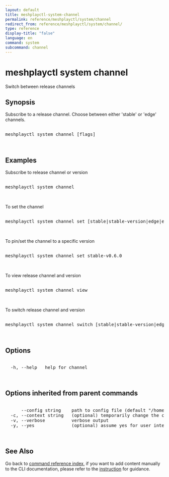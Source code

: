 ```yaml
---
layout: default
title: meshplayctl-system-channel
permalink: reference/meshplayctl/system/channel
redirect_from: reference/meshplayctl/system/channel/
type: reference
display-title: "false"
language: en
command: system
subcommand: channel
---
```


# meshplayctl system channel

Switch between release channels

## Synopsis

Subscribe to a release channel. Choose between either 'stable' or 'edge' channels.
<pre class='codeblock-pre'>
<div class='codeblock'>
meshplayctl system channel [flags]

</div>
</pre> 

## Examples

Subscribe to release channel or version
<pre class='codeblock-pre'>
<div class='codeblock'>
meshplayctl system channel

</div>
</pre> 

To set the channel
<pre class='codeblock-pre'>
<div class='codeblock'>
meshplayctl system channel set [stable|stable-version|edge|edge-version]

</div>
</pre> 

To pin/set the channel to a specific version
<pre class='codeblock-pre'>
<div class='codeblock'>
meshplayctl system channel set stable-v0.6.0

</div>
</pre> 

To view release channel and version
<pre class='codeblock-pre'>
<div class='codeblock'>
meshplayctl system channel view

</div>
</pre> 

To switch release channel and version
<pre class='codeblock-pre'>
<div class='codeblock'>
meshplayctl system channel switch [stable|stable-version|edge|edge-version]

</div>
</pre> 

## Options

<pre class='codeblock-pre'>
<div class='codeblock'>
  -h, --help   help for channel

</div>
</pre>

## Options inherited from parent commands

<pre class='codeblock-pre'>
<div class='codeblock'>
      --config string    path to config file (default "/home/runner/.meshery/config.yaml")
  -c, --context string   (optional) temporarily change the current context.
  -v, --verbose          verbose output
  -y, --yes              (optional) assume yes for user interactive prompts.

</div>
</pre>

## See Also

Go back to [command reference index](/reference/meshplayctl/), if you want to add content manually to the CLI documentation, please refer to the [instruction](/project/contributing/contributing-cli#preserving-manually-added-documentation) for guidance.
